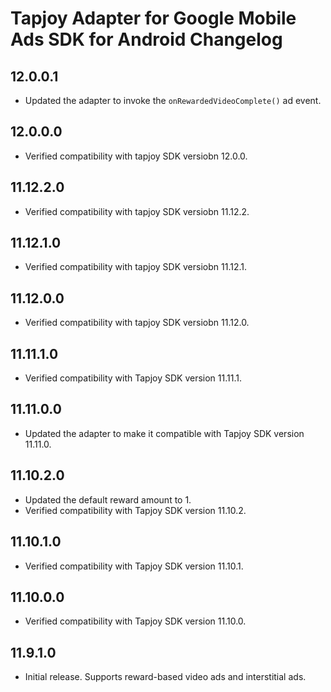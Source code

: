 # Tapjoy Adapter for Google Mobile Ads SDK for Android Changelog

## 12.0.0.1
- Updated the adapter to invoke the `onRewardedVideoComplete()` ad event.

## 12.0.0.0
- Verified compatibility with tapjoy SDK versiobn 12.0.0.

## 11.12.2.0
- Verified compatibility with tapjoy SDK versiobn 11.12.2.

## 11.12.1.0
- Verified compatibility with tapjoy SDK versiobn 11.12.1.

## 11.12.0.0
- Verified compatibility with tapjoy SDK versiobn 11.12.0.

## 11.11.1.0
- Verified compatibility with Tapjoy SDK version 11.11.1.

## 11.11.0.0
- Updated the adapter to make it compatible with Tapjoy SDK version 11.11.0.

## 11.10.2.0
- Updated the default reward amount to 1.
- Verified compatibility with Tapjoy SDK version 11.10.2.

## 11.10.1.0
- Verified compatibility with Tapjoy SDK version 11.10.1.

## 11.10.0.0
- Verified compatibility with Tapjoy SDK version 11.10.0.

## 11.9.1.0
- Initial release. Supports reward-based video ads and interstitial ads.

